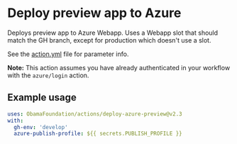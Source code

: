 # Deploy preview app to Azure

Deploys preview app to Azure Webapp. Uses a Webapp slot that should match the GH branch, except for production which doesn't use a slot.

See the [action.yml](./action.yml) file for parameter info.

**Note:** This action assumes you have already authenticated in your workflow with the `azure/login` action.

## Example usage

```yaml
uses: ObamaFoundation/actions/deploy-azure-preview@v2.3
with:
  gh-env: 'develop'
  azure-publish-profile: ${{ secrets.PUBLISH_PROFILE }}
```
